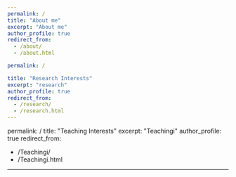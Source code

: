 ```yaml
---
permalink: /
title: "About me"
excerpt: "About me"
author_profile: true
redirect_from: 
  - /about/
  - /about.html

permalink: /

title: "Research Interests"
excerpt: "research"
author_profile: true
redirect_from: 
  - /research/
  - /research.html
---
```

permalink: /
title: "Teaching Interests"
excerpt: "Teachingi"
author_profile: true
redirect_from: 
  - /Teachingi/
  - /Teachingi.html
---
